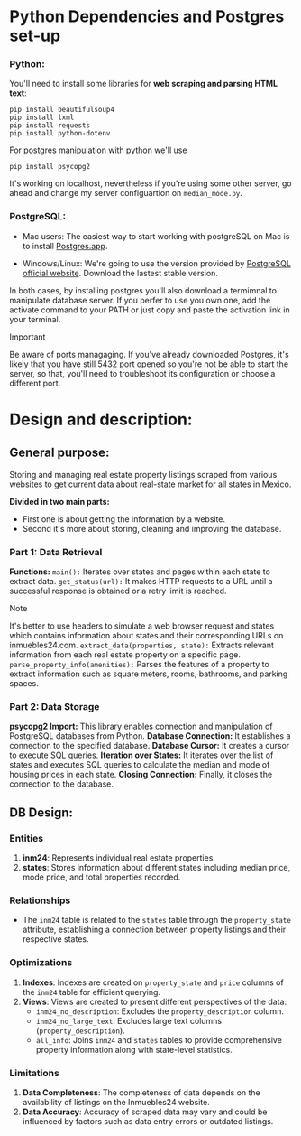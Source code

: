# Python Dependencies and Postgres set-up 
  ### Python:
  You'll need to install some libraries for **web scraping and parsing HTML text**:
  ```
  pip install beautifulsoup4
  pip install lxml
  pip install requests
  pip install python-dotenv
  ```

  For postgres manipulation with python we'll use 
  ```
  pip install psycopg2
  ```
  It's working on localhost, nevertheless if you're using 
  some other server, go ahead and change my server configuartion on `median_mode.py`.
  
  ### PostgreSQL:
  - Mac users: The easiest way to start working with postgreSQL on Mac is to install [Postgres.app]().
    
  - Windows/Linux: We're going to use the version provided by [PostgreSQL official website](https://www.postgresql.org/download/). Download
    the lastest stable version.
  
  In both cases, by installing postgres you'll also download a termimnal to manipulate database server. If you perfer to use you own one,
  add the activate command to your PATH or just copy and paste the activation link in your terminal.
  
  > [!IMPORTANT]
  > Be aware of ports managaging. If you've already downloaded Postgres, it's likely that you have still 5432 port opened
  > so you're not be able to start the server, so that, you'll need to troubleshoot its configuration or choose a different port.

# Design and description:

  ## General purpose:
   Storing and managing real estate property listings scraped from various websites to get current data about real-state market for all states in Mexico. 

   **Divided in two main parts:**

   * First one is about getting the information by a website.
   * Second it's more about storing, cleaning and improving the database.
  
  ### Part 1: Data Retrieval
   
   **Functions:**
  `main():` Iterates over states and pages within each state to extract data.
  `get_status(url):` It makes HTTP requests to a URL until a successful response is obtained or a retry limit is reached.
> [!NOTE]
> It's better to use headers to simulate a web browser request and states which contains information about states and their
> corresponding URLs on inmuebles24.com.
  `extract_data(properties, state):` Extracts relevant information from each real estate property on a specific page.
  `parse_property_info(amenities):` Parses the features of a property to extract information such as square meters, rooms, bathrooms, and parking spaces.

  ### Part 2: Data Storage
   **psycopg2 Import:** This library enables connection and manipulation of PostgreSQL databases from Python.
   **Database Connection:** It establishes a connection to the specified database.
   **Database Cursor:** It creates a cursor to execute SQL queries.
   **Iteration over States:** It iterates over the list of states and executes SQL queries to calculate the median and mode of housing prices in each state.
   **Closing Connection:** Finally, it closes the connection to the database.

## DB Design:

### Entities
   1. **inm24**: Represents individual real estate properties.
   2. **states**: Stores information about different states including median price, mode price, and total properties recorded.

### Relationships
  - The `inm24` table is related to the `states` table through the `property_state` attribute, establishing a connection between property listings and their respective states.

### Optimizations
  1. **Indexes**: Indexes are created on `property_state` and `price` columns of the `inm24` table for efficient querying.
  2. **Views**: Views are created to present different perspectives of the data:
     - `inm24_no_description`: Excludes the `property_description` column.
     - `inm24_no_large_text`: Excludes large text columns (`property_description`).
     - `all_info`: Joins `inm24` and `states` tables to provide comprehensive property information along with state-level statistics.

### Limitations
  1. **Data Completeness**: The completeness of data depends on the availability of listings on the Inmuebles24 website.
  2. **Data Accuracy**: Accuracy of scraped data may vary and could be influenced by factors such as data entry errors or outdated listings.

